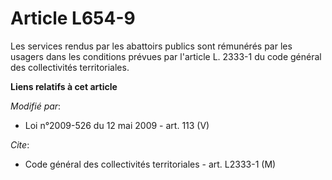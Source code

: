 # Article L654-9

Les services rendus par les abattoirs publics sont rémunérés par les usagers dans les conditions prévues par l'article L.
2333-1 du code général des collectivités territoriales.

**Liens relatifs à cet article**

_Modifié par_:

  - Loi n°2009-526 du 12 mai 2009 - art. 113 (V)

_Cite_:

  - Code général des collectivités territoriales - art. L2333-1 (M)
